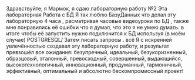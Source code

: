 Здравствуйте, я Мармок, я сдаю лабораторную работу №2
Эта лабораторная Работа с БД
Я так люблю БазуДанных что делал эту лабораторную 4 часа , расматривая часовые видеоуроки по БД , также мне понравились её ошибки что я думал, что это я не умею думать.
в итоге чтобы её запустить нужно подключится к БД используя (в моём случае) POSTGRESQL/ Затем писать запросы .
всё
Я с искренней увлечённостью создавал эту лабораторную работу, и результат превзошёл все ожидания: безупречный, идеальный, безукоризненный, образцовый, эталонный, превосходный, совершенный, выдающийся, высокотехнологичный, инновационный, продуманный, гармоничный, эффективный, оптимальный и абсолютно бескомпромиссный проект!
